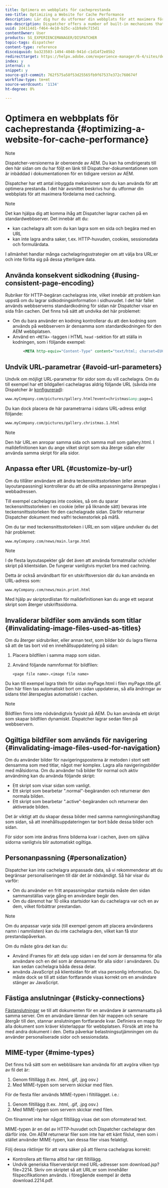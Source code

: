 ```yaml
---
title: Optimera en webbplats för cacheprestanda
seo-title: Optimizing a Website for Cache Performance
description: Lär dig hur du utformar din webbplats för att maximera fördelarna med cachning.
seo-description: Dispatcher offers a number of built-in mechanisms that you can use to optimize performance. Learn how to design your web site to maximize the benefits of caching.
uuid: 2d4114d1-f464-4e10-b25c-a1b9a9c715d1
contentOwner: User
products: SG_EXPERIENCEMANAGER/DISPATCHER
topic-tags: dispatcher
content-type: reference
discoiquuid: ba323503-1494-4048-941d-c1d14f2e85b2
redirecttarget: https://helpx.adobe.com/experience-manager/6-4/sites/deploying/using/configuring-performance.html
index: y
internal: n
snippet: y
source-git-commit: 762f575a58f53d25565fb9f67537e372c760674f
workflow-type: tm+mt
source-wordcount: '1134'
ht-degree: 0%

---
```



# Optimera en webbplats för cacheprestanda {#optimizing-a-website-for-cache-performance}

<!-- 

Comment Type: remark
Last Modified By: Silviu Raiman (raiman)
Last Modified Date: 2017-10-25T04:13:34.919-0400

<p>This is a redirect to /experience-manager/6-2/sites/deploying/using/configuring-performance.html</p>

 -->

>[!NOTE]
>
>Dispatcher-versionerna är oberoende av AEM. Du kan ha omdirigerats till den här sidan om du har följt en länk till Dispatcher-dokumentationen som är inbäddad i dokumentationen för en tidigare version av AEM.

Dispatcher har ett antal inbyggda mekanismer som du kan använda för att optimera prestanda. I det här avsnittet beskrivs hur du utformar din webbplats för att maximera fördelarna med cachning.

>[!NOTE]
>
>Det kan hjälpa dig att komma ihåg att Dispatcher lagrar cachen på en standardwebbserver. Det innebär att du:
>
>* kan cachelagra allt som du kan lagra som en sida och begära med en URL
>* kan inte lagra andra saker, t.ex. HTTP-huvuden, cookies, sessionsdata och formulärdata.
>
>I allmänhet handlar många cachelagringsstrategier om att välja bra URL:er och inte förlita sig på dessa ytterligare data.

## Använda konsekvent sidkodning {#using-consistent-page-encoding}

Rubriker för HTTP-begäran cachelagras inte, vilket innebär att problem kan uppstå om du lagrar sidkodningsinformation i sidhuvudet. I det här fallet används webbserverns standardkodning för sidan när Dispatcher visar en sida från cachen. Det finns två sätt att undvika det här problemet:

* Om du bara använder en kodning kontrollerar du att den kodning som används på webbservern är densamma som standardkodningen för den AEM webbplatsen.
* Använd en `<META>` -taggen i HTML `head` -sektion för att ställa in kodningen, som i följande exempel:

```xml
        <META http-equiv="Content-Type" content="text/html; charset=EUC-JP">
```

## Undvik URL-parametrar {#avoid-url-parameters}

Undvik om möjligt URL-parametrar för sidor som du vill cachelagra. Om du till exempel har ett bildgalleri cachelagras aldrig följande URL (såvida inte Dispatcher är [konfigurerad](dispatcher-configuration.md#main-pars_title_24)):

```xml
www.myCompany.com/pictures/gallery.html?event=christmas&amp;page=1
```

Du kan dock placera de här parametrarna i sidans URL-adress enligt följande:

```xml
www.myCompany.com/pictures/gallery.christmas.1.html
```

>[!NOTE]
>
>Den här URL:en anropar samma sida och samma mall som gallery.html. I malldefinitionen kan du ange vilket skript som ska återge sidan eller använda samma skript för alla sidor.

## Anpassa efter URL {#customize-by-url}

Om du tillåter användare att ändra teckensnittsstorleken (eller annan layoutanpassning) kontrollerar du att de olika anpassningarna återspeglas i webbadressen.

Till exempel cachelagras inte cookies, så om du sparar teckensnittsstorleken i en cookie (eller på liknande sätt) bevaras inte teckensnittsstorleken för den cachelagrade sidan. Därför returnerar Dispatcher dokument med valfri teckenstorlek på måfå.

Om du tar med teckensnittsstorleken i URL:en som väljare undviker du det här problemet:

```xml
www.myCompany.com/news/main.large.html
```

>[!NOTE]
>
>I de flesta layoutaspekter går det även att använda formatmallar och/eller skript på klientsidan. De fungerar vanligtvis mycket bra med cachning.
>
>Detta är också användbart för en utskriftsversion där du kan använda en URL-adress som:
>
>`www.myCompany.com/news/main.print.html`
>
>Med hjälp av skriptordlistan för malldefinitionen kan du ange ett separat skript som återger utskriftssidorna.

## Invaliderar bildfiler som används som titlar {#invalidating-image-files-used-as-titles}

Om du återger sidrubriker, eller annan text, som bilder bör du lagra filerna så att de tas bort vid en innehållsuppdatering på sidan:

1. Placera bildfilen i samma mapp som sidan.
1. Använd följande namnformat för bildfilen:

   `<page file name>.<image file name>`

Du kan till exempel lagra titeln för sidan myPage.html i filen myPage.title.gif. Den här filen tas automatiskt bort om sidan uppdateras, så alla ändringar av sidans titel återspeglas automatiskt i cachen.

>[!NOTE]
>
>Bildfilen finns inte nödvändigtvis fysiskt på AEM. Du kan använda ett skript som skapar bildfilen dynamiskt. Dispatcher lagrar sedan filen på webbservern.

## Ogiltiga bildfiler som används för navigering {#invalidating-image-files-used-for-navigation}

Om du använder bilder för navigeringsposterna är metoden i stort sett densamma som med titlar, något mer komplex. Lagra alla navigeringsbilder med målsidorna. Om du använder två bilder för normal och aktiv användning kan du använda följande skript:

* Ett skript som visar sidan som vanligt.
* Ett skript som bearbetar &quot;.normal&quot;-begäranden och returnerar den normala bilden.
* Ett skript som bearbetar &quot;.active&quot;-begäranden och returnerar den aktiverade bilden.

Det är viktigt att du skapar dessa bilder med samma namngivningshandtag som sidan, så att innehållsuppdateringen tar bort både dessa bilder och sidan.

För sidor som inte ändras finns bilderna kvar i cachen, även om själva sidorna vanligtvis blir automatiskt ogiltiga.

## Personanpassning {#personalization}

Dispatcher kan inte cachelagra anpassade data, så vi rekommenderar att du begränsar personaliseringen till där det är nödvändigt. Så här visar du varför:

* Om du använder en fritt anpassningsbar startsida måste den sidan sammanställas varje gång en användare begär den.
* Om du däremot har 10 olika startsidor kan du cachelagra var och en av dem, vilket förbättrar prestandan.

>[!NOTE]
>
>Om du anpassar varje sida (till exempel genom att placera användarens namn i namnlisten) kan du inte cachelagra den, vilket kan få stor prestandapåverkan.
>
>Om du måste göra det kan du:
>
>* Använd iFrames för att dela upp sidan i en del som är densamma för alla användare och en del som är densamma för alla sidor i användaren. Du kan sedan cachelagra båda dessa delar.
>* använda JavaScript på klientsidan för att visa personlig information. Du måste dock se till att sidan fortfarande visas korrekt om en användare stänger av JavaScript.
>


## Fästiga anslutningar {#sticky-connections}

[Fästanslutningar](dispatcher.md#TheBenefitsofLoadBalancing) se till att dokumenten för en användare är sammansatta på samma server. Om en användare lämnar den här mappen och senare återgår till den, stannar anslutningen fortfarande kvar. Definiera en mapp för alla dokument som kräver klisterlappar för webbplatsen. Försök att inte ha med andra dokument i den. Detta påverkar belastningsutjämningen om du använder personaliserade sidor och sessionsdata.

## MIME-typer {#mime-types}

Det finns två sätt som en webbläsare kan använda för att avgöra vilken typ av fil det är:

1. Genom filtillägg (t.ex. .html, .gif, .jpg osv.)
1. Med MIME-typen som servern skickar med filen.

För de flesta filer används MIME-typen i filtillägget. i.e.:

1. Genom filtillägg (t.ex. .html, .gif, .jpg osv.)
1. Med MIME-typen som servern skickar med filen.

Om filnamnet inte har något filtillägg visas det som oformaterad text.

MIME-typen är en del av HTTP-huvudet och Dispatcher cachelagrar den därför inte. Om AEM returnerar filer som inte har ett känt filslut, men som i stället använder MIME-typen, kan dessa filer visas felaktigt.

Följ dessa riktlinjer för att vara säker på att filerna cachelagras korrekt:

* Kontrollera att filerna alltid har rätt filtillägg.
* Undvik generiska filserverskript med URL-adresser som download.jsp?file=2214. Skriv om skriptet så att URL:er som innehåller filspecifikationen används. i föregående exempel är detta download.2214.pdf.

